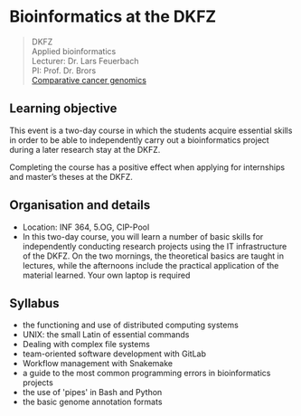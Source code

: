 # Bioinformatics at the DKFZ

> DKFZ  
> Applied bioinformatics  
> Lecturer: Dr. Lars Feuerbach  
> PI: Prof. Dr. Brors  
> [Comparative cancer genomics](https://www.dkfz.de/de/angewandte-bioinformatik/GroupsandProjects/groupsandprojects.html)

## Learning objective

This event is a two-day course in which the students acquire essential skills in order to be able to independently carry out a bioinformatics project during a later research stay at the DKFZ.

Completing the course has a positive effect when applying for internships and master’s theses at the DKFZ.


## Organisation and details

- Location: INF 364, 5.OG, CIP-Pool
- In this two-day course, you will learn a number of basic skills for independently conducting research projects using the IT infrastructure of the DKFZ. On the two mornings, the theoretical basics are taught in lectures, while the afternoons include the practical application of the material learned. Your own laptop is required

## Syllabus

- the functioning and use of distributed computing systems 
- UNIX: the small Latin of essential commands 
- Dealing with complex file systems 
- team-oriented software development with GitLab 
- Workflow management with Snakemake 
- a guide to the most common programming errors in bioinformatics projects 
- the use of 'pipes' in Bash and Python 
- the basic genome annotation formats
